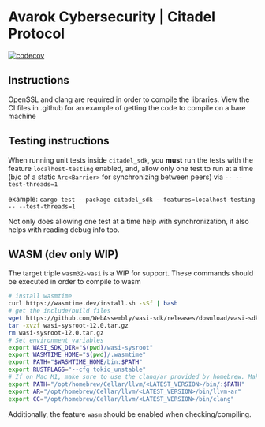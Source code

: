 # Avarok Cybersecurity | Citadel Protocol
[![codecov](https://codecov.io/gh/Avarok-Cybersecurity/Lusna/branch/master/graph/badge.svg?token=J739KOHOZR)](https://codecov.io/gh/Avarok-Cybersecurity/Lusna)

## Instructions
OpenSSL and clang are required in order to compile the libraries. View the CI files in .github for an example of getting the code to compile on a bare machine

## Testing instructions
When running unit tests inside `citadel_sdk`, you **must** run the tests with the feature `localhost-testing` enabled, and, allow only one test to run at a time (b/c of a static `Arc<Barrier>` for synchronizing between peers) via `-- --test-threads=1`

example: `cargo test --package citadel_sdk --features=localhost-testing -- --test-threads=1`

Not only does allowing one test at a time help with synchronization, it also helps with reading debug info too.

## WASM (dev only WIP)
The target triple `wasm32-wasi` is a WIP for support. These commands should be executed in order to compile to wasm
```bash
# install wasmtime
curl https://wasmtime.dev/install.sh -sSf | bash
# get the include/build files
wget https://github.com/WebAssembly/wasi-sdk/releases/download/wasi-sdk-12/wasi-sysroot-12.0.tar.gz
tar -xvzf wasi-sysroot-12.0.tar.gz
rm wasi-sysroot-12.0.tar.gz
# Set environment variables
export WASI_SDK_DIR="$(pwd)/wasi-sysroot"
export WASMTIME_HOME="$(pwd)/.wasmtime"
export PATH="$WASMTIME_HOME/bin:$PATH"
export RUSTFLAGS="--cfg tokio_unstable"
# If on Mac M1, make sure to use the clang/ar provided by homebrew. Make sure to replace <LATEST_VERSION>
export PATH="/opt/homebrew/Cellar/llvm/<LATEST_VERSION>/bin/:$PATH"
export AR="/opt/homebrew/Cellar/llvm/<LATEST_VERSION>/bin/llvm-ar"
export CC="/opt/homebrew/Cellar/llvm/<LATEST_VERSION>/bin/clang"
```

Additionally, the feature `wasm` should be enabled when checking/compiling.